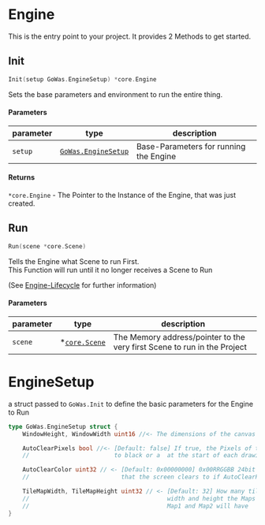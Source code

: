 # Engine

This is the entry point to your project. It provides 2 Methods to get started.

## Init

```go
Init(setup GoWas.EngineSetup) *core.Engine
```

Sets the base parameters and environment to run the entire thing.

#### Parameters

| parameter | type                                | description                            |
|-----------|-------------------------------------|----------------------------------------|
| `setup`   | [`GoWas.EngineSetup`](#enginesetup) | Base-Parameters for running the Engine |

#### Returns

`*core.Engine` - The Pointer to the Instance of the Engine, that was just
created.

## Run

```go
Run(scene *core.Scene)
```

Tells the Engine what Scene to run First.\
This Function will run until it no longer receives a Scene to Run

(See [Engine-Lifecycle](../Engine.md#enginelifecycle) for further information)

#### Parameters

| parameter | type                           | description                                                              |
|-----------|--------------------------------|--------------------------------------------------------------------------|
| `scene`   | \*[`core.Scene`](../Scenes.md) | The Memory address/pointer to the very first Scene to run in the Project |

# EngineSetup

a struct passed to `GoWas.Init` to define the basic parameters for the Engine to Run

```go
type GoWas.EngineSetup struct {
	WindowHeight, WindowWidth uint16 //<- The dimensions of the canvas to draw on

	AutoClearPixels bool //<- [Default: false] If true, the Pixels of the screen are reset 
	//                        to black or a  at the start of each drawing cycle

	AutoClearColor uint32 // <- [Default: 0x00000000] 0x00RRGGBB 24bit color 
	//                          that the screen clears to if AutoClearPixels is true

	TileMapWidth, TileMapHeight uint32 // <- [Default: 32] How many tiles in 
	//                                       width and height the Maps for Layers 
	//                                       Map1 and Map2 will have
}
```
